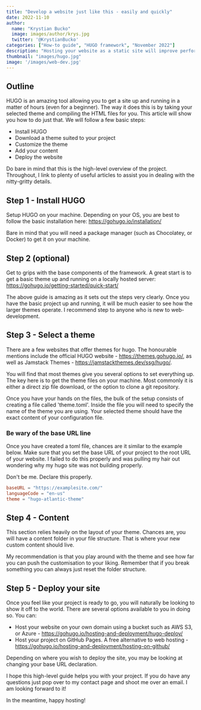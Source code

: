 ```yaml
---
title: "Develop a website just like this - easily and quickly"
date: 2022-11-10
author: 
  name: "Krystian Bucko"
  image: images/author/krys.jpg
  twitter: '@KrystianBucko'
categories: ["How-to guide", "HUGO framework", "November 2022"]
description: "Hosting your website as a static site will improve performance and improve security."
thumbnail: "images/hugo.jpg"
image: '/images/web-dev.jpg' 
---
```


## Outline

HUGO is an amazing tool allowing you to get a site up and running in a matter of hours (even for a beginner). The way it does this is by taking your selected theme and compiling the HTML files for you. This article will show you how to do just that. We will follow a few basic steps:

- Install HUGO
- Download a theme suited to your project
- Customize the theme
- Add your content
- Deploy the website 

Do bare in mind that this is the high-level overview of the project. Throughout, I link to plenty of useful articles to assist you in dealing with the nitty-gritty details.

## Step 1 - Install HUGO

Setup HUGO on your machine. Depending on your OS, you are best to follow the basic installation here: https://gohugo.io/installation/

Bare in mind that you will need a package manager (such as Chocolatey, or Docker) to get it on your machine.

## Step 2 (optional)

Get to grips with the base components of the framework. A great start is to get a basic theme up and running on a locally hosted server: https://gohugo.io/getting-started/quick-start/

The above guide is amazing as it sets out the steps very clearly. Once you have the basic project up and running, it will be much easier to see how the larger themes operate. I recommend step to anyone who is new to web-development.

## Step 3 - Select a theme

There are a few websites that offer themes for hugo. The honourable mentions include the official HUGO website - https://themes.gohugo.io/, as well as Jamstack Themes - https://jamstackthemes.dev/ssg/hugo/. 

You will find that most themes give you several options to set everything up. The key here is to get the theme files on your machine. Most commonly it is either a direct zip file download, or the option to clone a git repository.

Once you have your hands on the files, the bulk of the setup consists of creating a file called 'theme.toml'. Inside the file you will need to specify the name of the theme you are using. Your selected theme should have the exact content of your configuration file. 

### Be wary of the base URL line

Once you have created a toml file, chances are it similar to the example below. Make sure that you set the base URL of your project to the root URL of your website. I failed to do this properly and was pulling my hair out wondering why my hugo site was not building properly. 

Don't be me. Declare this properly. 

```toml
baseURL = "https://examplesite.com/"
languageCode = "en-us"
theme = "hugo-atlantic-theme"
```

## Step 4 - Content

This section relies heavily on the layout of your theme. Chances are, you will have a content folder in your file structure. That is where your new custom content should live. 

My recommendation is that you play around with the theme and see how far you can push the customisation to your liking. Remember that if you break something you can always just reset the folder structure. 

## Step 5 - Deploy your site

Once you feel like your project is ready to go, you will naturally be looking to show it off to the world. There are several options available to you in doing so. You can: 

- Host your website on your own domain using a bucket such as AWS S3, or Azure - https://gohugo.io/hosting-and-deployment/hugo-deploy/
- Host your project on GitHub Pages. A free alternative to web hosting - https://gohugo.io/hosting-and-deployment/hosting-on-github/

Depending on where you wish to deploy the site, you may be looking at changing your base URL declaration. 

I hope this high-level guide helps you with your project. If you do have any questions just pop over to my contact page and shoot me over an email. I am looking forward to it! 


In the meantime, happy hosting!